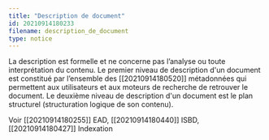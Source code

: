 ```yaml
---
title: "Description de document"
id: 20210914180233
filename: description_de_document
type: notice
---
```


La description est formelle et ne concerne pas l’analyse ou toute interprétation du contenu. Le premier niveau de description d'un document est constitué par l’ensemble des [[20210914180520]] métadonnées qui permettent aux utilisateurs et aux moteurs de recherche de retrouver le document. Le deuxième niveau de description d'un document est le plan structurel (structuration logique de son contenu).

Voir [[20210914180255]] EAD, [[20210914180440]] ISBD, [[20210914180427]] Indexation

